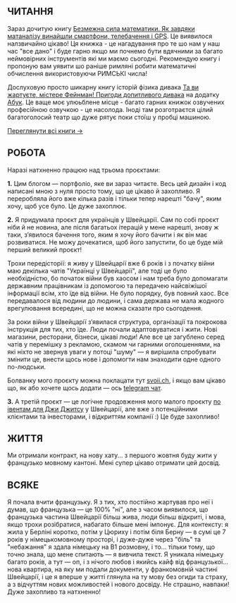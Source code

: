 ## ЧИТАННЯ

Зараз дочитую книгу [Безмежна сила математики. Як завдяки матаналізу винайшли смартфони, телебачення і GPS](https://www.yakaboo.ua/ua/bezmezhna-sila-matematiki-jak-zavdjaki-matanalizu-vinajshli-smartfoni-telebachennja-i-gps.html). Це виявилося налзвичайно цікаво! Ця книжка - це нагадування про те шо нам у наш час "все дано" і буде гарно якщо ми почнемо бути вдячними за багато неймовірних інструментів які ми маємо сьогодні. Рекомендую книгу і пропоную вам уявити шо раніше римляні робити математичні обчислення використовуючи РИМСЬКІ числа!

Дослуховую просто шикарну книгу історій фізика дивака [Та ви жартуєте, містере Фейнман! Пригоди допитливого дивака](https://abuk.com.ua/catalog/books/93?web=1) на додатку [Абук](https://abuk.com.ua/). Це ваще моє улюьблене місце - багато гарних книжок озвучених професійною озвучкою - це насолода. Іноді там розготраєтся цілий багатоголосий театр що дуже рятує поки стоїш у пробці машиною.

[Переглянути всі книги →](/books)

## РОБОТА

Наразі натхненно працюю над трьома проєктами:

**1.** Цим блогом — портфоліо, яке ви зараз читаєте. Весь цей дизайн і код написані мною з нуля просто тому, що це цікаво й захопливо. Я переробляла його вже кілька разів і тільки тепер нарешті "бачу", яким хочу, щоб усе було. Це дуже захоплює.

**2.** Я придумала проєкт для українців у Швейцарії. Сам по собі проєкт ніби й не новина, але після багатьох ітерацій у мене нарешті, знову ж таки, зʼявилося бачення того, яким я хочу його бачити і як він має розвиватися. Не можу дочекатися, щоб його запустити, бо це буде мій перший великий проєкт!

Трохи передісторії: я живу у Швейцарії вже 6 років і з початку війни маю декілька чатів "Українці у Швейцарії", але тоді це було необхідністю, бо початок війни був хаосом і нам треба було допомагати державним працівникам із допомогою та передачею найсвіжішої інформації всім, хто їде від війни. Не було порядку, був повний хаос. Все передавалося від людини до людини, і сама держава не мала жодного врегулювання всередині, що не можна сказати про сьогодення.

За роки війни у Швейцарії зʼявилася структура, організації та покрокова інструкція для тих, хто їде. Люди почали адаптовуватися і жити. Нові магазини, ресторани, бізнеси, цікаві люди! Але все це загублено серед чатів у перемішку з рекламою, скамом чи гарними оголошеннями, на які ніхто не звернув уваги у потоці "шуму" — я вирішила спробувати змінити це, внести щось нове і допомогти нам знаходити одне одного по-людськи.

Болванку мого проєкту можна поклацати тут [svoii.ch](https://svoii.ch), і якщо вам цікаво що, як або хочете щось додати — ось [telegram чат](https://t.me/+RcRMiysu4vQ0NDUy).

**3.** А третій проєкт — це логічне продовження мого малого проєкту [по івентам для Джи Джитсу](https://swissbjj.ch/en) у Швейцарії, але вже з потенційними клієнтами та інвесторами, і відкриттям компанії :) Це буде захопливо!

## ЖИТТЯ

Ми отримали контракт, на нову хату... з першого жовтня буду жити у французько мовному кантоні. Мені супер цікаво отримати цей досвід.

## ВСЯКЕ

Я почала вчити французьку. Я з тих, хто постійно жартував про неї і думав, що французька — це 100% "ні", але з часом виявилося, що французька частина Швейцарії більш жива, люди більш відкриті, і мова, якщо трохи розібратися, набагато більше мені імпонує. Для контексту: я жила у Берліні коротко, потім у Цюриху і потім біля Берну — в сумі це 7 років у німецькомовному просторі, і дуже-дуже через "біль" та "небажання" я здала німецьку на B1 розмовну, і то... тільки тому, що точно знала, що мене спитають — я вивчила текст. Я уникала німецьку багато років, а тут — оп, і з нічого любов і якийсь кайф від французької... нова квартира, на яку ми подали документи, у франкомовній частині Швейцарії, і це я вперше у житті глянула на ту мову без огиди та страху, а з відчуттям нових можливостей і нового досвіду. Не страшно, навпаки! Дуже захопливо та натхненно!
